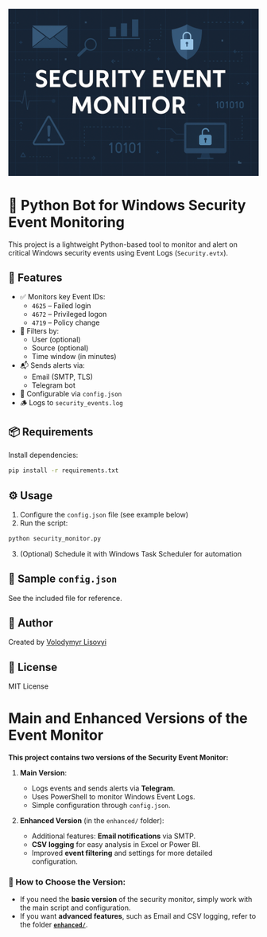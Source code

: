 ![Banner](images/banner.png)
# 🐍 Python Bot for Windows Security Event Monitoring

This project is a lightweight Python-based tool to monitor and alert on critical Windows security events using Event Logs (`Security.evtx`).

## 🔐 Features

- ✅ Monitors key Event IDs:  
  - `4625` – Failed login  
  - `4672` – Privileged logon  
  - `4719` – Policy change
- 🔎 Filters by:
  - User (optional)
  - Source (optional)
  - Time window (in minutes)
- 📬 Sends alerts via:
  - Email (SMTP, TLS)
  - Telegram bot
- 🧠 Configurable via `config.json`
- 🪵 Logs to `security_events.log`

## 📦 Requirements

Install dependencies:
```bash
pip install -r requirements.txt
```

## ⚙️ Usage

1. Configure the `config.json` file (see example below)
2. Run the script:
```bash
python security_monitor.py
```

3. (Optional) Schedule it with Windows Task Scheduler for automation

## 🧾 Sample `config.json`

See the included file for reference.

## 👤 Author

Created by [Volodymyr Lisovyi](https://www.linkedin.com/in/volodymyr-lisovyi-66447649/)

## 📄 License

MIT License

# Main and Enhanced Versions of the Event Monitor

**This project contains two versions of the Security Event Monitor:**

1. **Main Version**:
   - Logs events and sends alerts via **Telegram**.
   - Uses PowerShell to monitor Windows Event Logs.
   - Simple configuration through `config.json`.

2. **Enhanced Version** (in the `enhanced/` folder):
   - Additional features: **Email notifications** via SMTP.
   - **CSV logging** for easy analysis in Excel or Power BI.
   - Improved **event filtering** and settings for more detailed configuration.

### 📂 How to Choose the Version:
- If you need the **basic version** of the security monitor, simply work with the main script and configuration.
- If you want **advanced features**, such as Email and CSV logging, refer to the folder [**`enhanced/`**](./enhanced/README.md).


